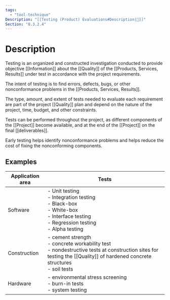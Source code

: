 ```yaml
---
tags:
  - "tool-technique"
Description: "[[Testing (Product) Evaluations#Description|📝]]"
Section: "8.3.2.4"
---
```

# Description
Testing is an organized and constructed investigation conducted to provide objective [[Information]] about the [[Quality]] of the [[Products, Services, Results]] under test in accordance with the project requirements.

The intent of testing is to find errors, defects, bugs, or other nonconformance problems in the [[Products, Services, Results]].

The type, amount, and extent of tests needed to evaluate each requirement are part of the project [[Quality]] plan and depend on the nature of the project, time, budget, and other constraints.

Tests can be performed throughout the project, as different components of the [[Project]] become available, and at the end of the [[Project]] on the final [[deliverables]].

Early testing helps identify nonconformance problems and helps reduce the cost of fixing the nonconforming components.
## Examples
| Application area | Tests |
| ---- | ---- |
| Software | - Unit testing<br>- Integration testing<br>- Black-box<br>- White-box<br>- Interface testing<br>- Regression testing<br>- Alpha testing |
| Construction | - cement strength<br>- concrete workability test<br>- nondestructive tests at construction sites for testing the [[Quality]] of hardened concrete structures<br>- soil tests |
| Hardware |  - environmental stress screening<br>- burn-in tests<br>- system testing |
